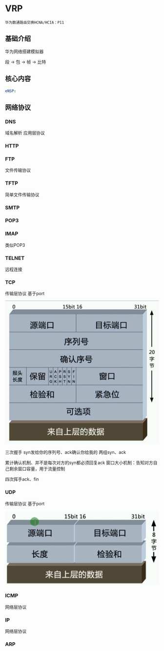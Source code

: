 # VRP

`华为数通路由交换HCNA/HCIA：P11`

## 基础介绍


华为网络搭建模拟器


段 -> 包 -> 帧 -> 比特


## 核心内容
```yaml
eNSP:

```



## 网络协议

### DNS

域名解析
应用层协议



### HTTP




### FTP


文件传输协议


### TFTP

简单文件传输协议


### SMTP


### POP3


### IMAP

类似POP3


### TELNET

远程连接


### TCP

传输层协议
基于port

![TCP协议](../assets/TCP协议.png)

三次握手
syn发给你的序列号、ack确认你给我的
两组syn、ack

累计确认机制、并不是每次对方的syn都必须回复ack
窗口大小机制：告知对方自己剩余窗口容量，用于流量控制

四次挥手ack、fin



### UDP

传输层协议
基于port


![UDP协议](../assets/UDP协议.png)


### ICMP

网络层协议


### IP

网络层协议


### ARP

